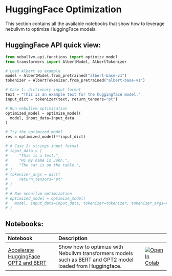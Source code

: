 # **HuggingFace Optimization**

This section contains all the available notebooks that show how to leverage nebullvm to optimize HuggingFace models.

## HuggingFace API quick view:

``` python
from nebullvm.api.functions import optimize_model
from transformers import AlbertModel, AlbertTokenizer

# Load Albert as example
model = AlbertModel.from_pretrained("albert-base-v1")
tokenizer = AlbertTokenizer.from_pretrained("albert-base-v1")

# Case 1: dictionary input format
text = "This is an example text for the huggingface model."
input_dict = tokenizer(text, return_tensors="pt")

# Run nebullvm optimization
optimized_model = optimize_model(
  model, input_data=input_data
)

# Try the optimized model
res = optimized_model(**input_dict)

# # Case 2: strings input format
# input_data = [
#     "This is a test.",
#     "Hi my name is John.",
#     "The cat is on the table.",
# ]
# tokenizer_args = dict(
#     return_tensors="pt"
# )
# 
# # Run nebullvm optimization
# optimized_model = optimize_model(
#   model, input_data=input_data, tokenizer=tokenizer, tokenizer_args=tokenizer_args
# )
```

## Notebooks:
| Notebook                                                                                                                                                | Description                                                                                                 |                                                                                                                                                                                                                                                                                                             |
|:--------------------------------------------------------------------------------------------------------------------------------------------------------|:------------------------------------------------------------------------------------------------------------|:------------------------------------------------------------------------------------------------------------------------------------------------------------------------------------------------------------------------------------------------------------------------------------------------------------|
| [Accelerate HuggingFace GPT2 and BERT](https://github.com/nebuly-ai/nebullvm/blob/main/notebooks/pytorch/Accelerate_Hugging_Face_GPT2_and_BERT_with_nebullvm.ipynb)                                                                                                                | Show how to optimize with Nebullvm transformers models such as BERT and GPT2 model loaded from Huggingface. | [![Open In Colab](https://colab.research.google.com/assets/colab-badge.svg)](https://colab.research.google.com/drive/1z_dbFIfaeED5XcpGcYJkXhE1vxQS4SsO?usp=sharing) |
